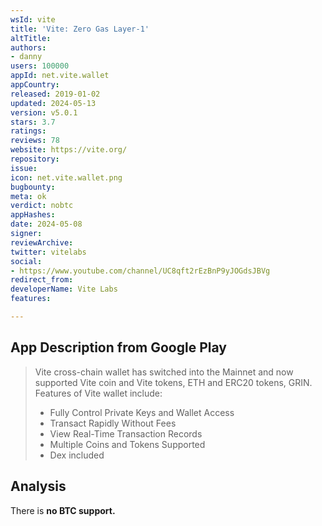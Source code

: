 ```yaml
---
wsId: vite
title: 'Vite: Zero Gas Layer-1'
altTitle: 
authors:
- danny
users: 100000
appId: net.vite.wallet
appCountry: 
released: 2019-01-02
updated: 2024-05-13
version: v5.0.1
stars: 3.7
ratings: 
reviews: 78
website: https://vite.org/
repository: 
issue: 
icon: net.vite.wallet.png
bugbounty: 
meta: ok
verdict: nobtc
appHashes: 
date: 2024-05-08
signer: 
reviewArchive: 
twitter: vitelabs
social:
- https://www.youtube.com/channel/UC8qft2rEzBnP9yJOGdsJBVg
redirect_from: 
developerName: Vite Labs
features: 

---
```


## App Description from Google Play

> Vite cross-chain wallet has switched into the Mainnet and now supported Vite coin and Vite tokens, ETH and ERC20 tokens, GRIN. Features of Vite wallet include:
>
> - Fully Control Private Keys and Wallet Access
> - Transact Rapidly Without Fees
> - View Real-Time Transaction Records
> - Multiple Coins and Tokens Supported
> - Dex included

## Analysis 

There is **no BTC support.**